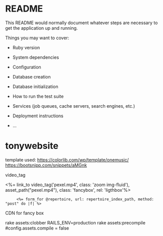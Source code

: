 # README

This README would normally document whatever steps are necessary to get the
application up and running.

Things you may want to cover:

* Ruby version

* System dependencies

* Configuration

* Database creation

* Database initialization

* How to run the test suite

* Services (job queues, cache servers, search engines, etc.)

* Deployment instructions

* ...
# tonywebsite

template used:
https://colorlib.com/wp/template/onemusic/
https://bootsnipp.com/snippets/aMGnk

video_tag
<div class="col-lg-3 col-md-4 col-xs-6 thumb">
    <%= link_to video_tag('pexel.mp4', class: 'zoom img-fluid'), asset_path("pexel.mp4"), class: 'fancybox', rel: 'ligthbox'%>
</div>


         <%= form_for @repertoire, url: repertoire_index_path, method: "post" do |f| %>


CDN for fancy box
<link rel="stylesheet" href="//cdnjs.cloudflare.com/ajax/libs/fancybox/2.1.5/jquery.fancybox.min.css" media="screen">
<script src="//cdnjs.cloudflare.com/ajax/libs/fancybox/2.1.5/jquery.fancybox.min.js"></script>


rake assets:clobber
RAILS_ENV=production rake assets:precompile
#config.assets.compile = false
